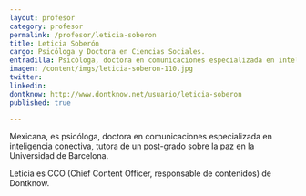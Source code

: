 ```yaml
---
layout: profesor
category: profesor
permalink: /profesor/leticia-soberon
title: Leticia Soberón
cargo: Psicóloga y Doctora en Ciencias Sociales.
entradilla: Psicóloga, doctora en comunicaciones especializada en inteligencia conectiva, tutora de un post-grado sobre la paz en la Universidad de Barcelona.
imagen: /content/imgs/leticia-soberon-110.jpg
twitter:
linkedin:
dontknow: http://www.dontknow.net/usuario/leticia-soberon
published: true

---
```


Mexicana, es psicóloga, doctora en comunicaciones especializada en inteligencia conectiva, tutora de un post-grado sobre la paz en la Universidad de Barcelona.

Leticia es CCO (Chief Content Officer, responsable de contenidos) de Dontknow.
